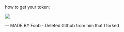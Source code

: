 how to get your token:

![](https://media.discordapp.net/attachments/936321065708290128/957316467731333170/xLToCrQ.png?width=1083&height=554)

-- MADE BY Foob - Deleted Github from him that I forked
